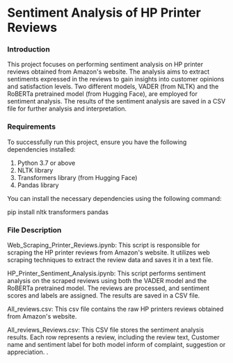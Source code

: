 # Sentiment Analysis of HP Printer Reviews

### Introduction
This project focuses on performing sentiment analysis on HP printer reviews obtained from Amazon's website. The analysis aims to extract sentiments expressed in the reviews to gain insights into customer opinions and satisfaction levels. Two different models, VADER (from NLTK) and the RoBERTa pretrained model (from Hugging Face), are employed for sentiment analysis. The results of the sentiment analysis are saved in a CSV file for further analysis and interpretation.

### Requirements
To successfully run this project, ensure you have the following dependencies installed:
1. Python 3.7 or above
2. NLTK library
3. Transformers library (from Hugging Face)
4. Pandas library

You can install the necessary dependencies using the following command:

pip install nltk transformers pandas

### File Description

Web_Scraping_Printer_Reviews.ipynb: This script is responsible for scraping the HP printer reviews from Amazon's website. It utilizes web scraping techniques to extract the review data and saves it in a text file.

HP_Printer_Sentiment_Analysis.ipynb: This script performs sentiment analysis on the scraped reviews using both the VADER model and the RoBERTa pretrained model. The reviews are processed, and sentiment scores and labels are assigned. The results are saved in a CSV file.

All_reviews.csv: This csv file contains the raw HP printers reviews obtained from Amazon's website.

All_reviews_Reviews.csv: This CSV file stores the sentiment analysis results. Each row represents a review, including the review text, Customer name and sentiment label for both model inform of complaint, suggestion or appreciation.
.

